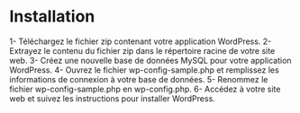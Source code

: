 # Installation

1- Téléchargez le fichier zip contenant votre application WordPress.
2- Extrayez le contenu du fichier zip dans le répertoire racine de votre site web.
3- Créez une nouvelle base de données MySQL pour votre application WordPress.
4- Ouvrez le fichier wp-config-sample.php et remplissez les informations de connexion à votre base de données.
5- Renommez le fichier wp-config-sample.php en wp-config.php.
6- Accédez à votre site web et suivez les instructions pour installer WordPress.

